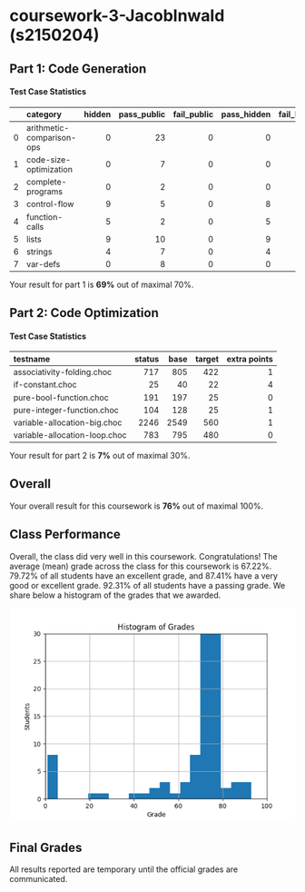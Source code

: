 # coursework-3-JacobInwald (s2150204)
## Part 1: Code Generation
#### Test Case Statistics
|    | category                  |   hidden |   pass_public |   fail_public |   pass_hidden |   fail_hidden |
|---:|:--------------------------|---------:|--------------:|--------------:|--------------:|--------------:|
|  0 | arithmetic-comparison-ops |        0 |            23 |             0 |             0 |             0 |
|  1 | code-size-optimization    |        0 |             7 |             0 |             0 |             0 |
|  2 | complete-programs         |        0 |             2 |             0 |             0 |             0 |
|  3 | control-flow              |        9 |             5 |             0 |             8 |             1 |
|  4 | function-calls            |        5 |             2 |             0 |             5 |             0 |
|  5 | lists                     |        9 |            10 |             0 |             9 |             0 |
|  6 | strings                   |        4 |             7 |             0 |             4 |             0 |
|  7 | var-defs                  |        0 |             8 |             0 |             0 |             0 |

Your result for part 1 is **69%** out of maximal 70%.
## Part 2: Code Optimization
#### Test Case Statistics
| testname                      |   status |   base |   target |   extra points |
|:------------------------------|---------:|-------:|---------:|---------------:|
| associativity-folding.choc    |      717 |    805 |      422 |              1 |
| if-constant.choc              |       25 |     40 |       22 |              4 |
| pure-bool-function.choc       |      191 |    197 |       25 |              0 |
| pure-integer-function.choc    |      104 |    128 |       25 |              1 |
| variable-allocation-big.choc  |     2246 |   2549 |      560 |              1 |
| variable-allocation-loop.choc |      783 |    795 |      480 |              0 |

Your result for part 2 is **7%** out of maximal 30%.
## Overall
Your overall result for this coursework is **76%** out of maximal 100%.

## Class Performance
Overall, the class did very well in this coursework. Congratulations!
The average (mean) grade across the class for this coursework is 67.22%. 79.72% of all students have an excellent grade, and 87.41% have a very good or excellent grade. 92.31% of all students have a passing grade.
We share below a histogram of the grades that we awarded.

![Grade Distribution](grade-distribution.png)

## Final Grades
All results reported are temporary until the official grades are communicated.
